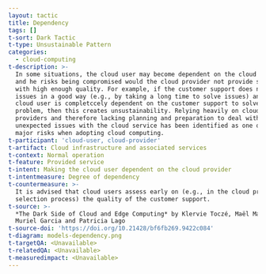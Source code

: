 ```yaml
---
layout: tactic
title: Dependency
tags: []
t-sort: Dark Tactic
t-type: Unsustainable Pattern
categories:
  - cloud-computing
t-description: >-
  In some situations, the cloud user may become dependent on the cloud provider,
  and he risks being compromised would the cloud provider not provide services
  with high enough quality. For example, if the customer support does not handle
  issues in a good way (e.g., by taking a long time to solve issues) and the
  cloud user is completccely dependent on the customer support to solve any
  problem, then this creates unsustainability. Relying heavily on cloud
  providers and therefore lacking planning and preparation to deal with
  unexpected issues with the cloud service has been identified as one of the
  major risks when adopting cloud computing.
t-participant: 'cloud-user, cloud-provider'
t-artifact: Cloud infrastructure and associated services
t-context: Normal operation
t-feature: Provided service
t-intent: Making the cloud user dependent on the cloud provider
t-intentmeasure: Degree of dependency
t-countermeasure: >-
  It is advised that cloud users assess early on (e.g., in the cloud provider
  selection process) the quality of the customer support.
t-source: >-
  *The Dark Side of Cloud and Edge Computing* by Klervie Toczé, Maël Madon,
  Muriel Garcia and Patricia Lago
t-source-doi: 'https://doi.org/10.21428/bf6fb269.9422c084'
t-diagram: models-dependency.png
t-targetQA: <Unavailable>
t-relatedQA: <Unavailable>
t-measuredimpact: <Unavailable>
---
```


